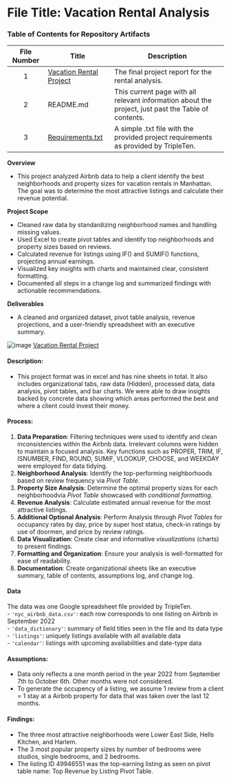 # File Title: Vacation Rental Analysis 

### Table of Contents for Repository Artifacts
| File Number | Title | Description |
| :-----------: | ----------- |----------- |
| 1 | [Vacation Rental Project](https://github.com/Turner-Walz/Data_projects_TripleTen/blob/main/Vacation%20Rental/Project%20Vacation%20Rental.xlsx) | The final project report for the rental analysis. |
| 2 | README.md | This current page with all relevant information about the project, just past the Table of contents. |
| 3 | [Requirements.txt](https://github.com/Turner-Walz/Data_projects_TripleTen/blob/main/Vacation%20Rental/requirements.txt) | A simple .txt file with the provided project requirements as provided by TripleTen. |

**Overview** <br>
- This project analyzed Airbnb data to help a client identify the best neighborhoods and property sizes for vacation rentals in Manhattan. The goal was to determine the most attractive listings and calculate their revenue potential.

**Project Scope**

* Cleaned raw data by standardizing neighborhood names and handling missing values.
* Used Excel to create pivot tables and identify top neighborhoods and property sizes based on reviews.
* Calculated revenue for listings using IF() and SUMIF() functions, projecting annual earnings.
* Visualized key insights with charts and maintained clear, consistent formatting.
* Documented all steps in a change log and summarized findings with actionable recommendations.

**Deliverables**
* A cleaned and organized dataset, pivot table analysis, revenue projections, and a user-friendly spreadsheet with an executive summary.



![image](https://github.com/user-attachments/assets/9faca6da-6241-45b8-b290-b75cd9bd8574)
[Vacation Rental Project](https://docs.google.com/spreadsheets/d/1eOnkKUNXniFtqBsbZL4CgI8m0pCe-pKpNSIYBp_0Lww/edit?usp=sharing)


#### Description:
- This project format was in excel and has nine sheets in total. It also includes organizational tabs, raw data (Hidden), processed data, data analysis, pivot tables, and bar charts. We were able to draw insights backed by concrete data showing which areas performed the best and where a client could invest their money. 

#### Process:
1) **Data Preparation**: Filtering techniques were used to identify and clean inconsistencies within the Airbnb data. Irrelevant columns were hidden to maintain a focused analysis. Key functions such as PROPER, TRIM, IF, ISNUMBER, FIND, ROUND, SUMIF, VLOOKUP, CHOOSE, and WEEKDAY were employed for data tidying.
2) **Neighborhood Analysis**: Identify the top-performing neighborhoods based on review frequency via *Pivot Table*.
3) **Property Size Analysis**: Determine the optimal property sizes for each neighborhoodvia *Pivot Table* showcased with *conditional formatting*.
4) **Revenue Analysis**: Calculate estimated annual revenue for the most attractive listings.
5) **Additional Optional Analysis**: Perform Analysis through *Pivot Tables* for occupancy rates by day, price by super host status, check-in ratings by use of doormen, and price by review ratings.
6) **Data Visualization**: Create clear and informative *visualizations* (charts) to present findings.
7) **Formatting and Organization**: Ensure your analysis is well-formatted for ease of readability.
8) **Documentation**: Create organizational sheets like an executive summary, table of contents, assumptions log, and change log.

#### Data
The data was one Google spreadsheet file provided by TripleTen.<br>
    - `'nyc_airbnb_data.csv'`: each row corresponds to one listing on Airbnb in September 2022<br>
    - `'data_dictionary'`: summary of field titles seen in the file and its data type<br>
    - `'listings'`: uniquely listings available with all available data<br>
    - `'calendar'`: listings with upcoming availabilities and date-type data<br>

#### Assumptions:
- Data only reflects a one month period in the year 2022 from September 7th to October 6th. Other months were not considered.
- To generate the occupency of a listing, we assume 1 review from a client = 1 stay at a Airbnb property for data that was taken over the last 12 months. 


#### Findings:
- The three most attractive neighborhoods were Lower East Side, Hells Kitchen, and Harlem.
- The 3 most popular property sizes by number of bedrooms were studios, single bedrooms, and 2 bedrooms.
- The listing ID 49946551 was the top-earning listing as seen on pivot table name: Top Revenue by Listing Pivot Table.

